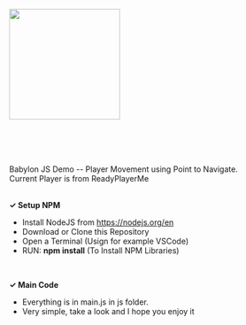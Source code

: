 <a href="https://www.viseni.com" target="_blank"><img src="https://www.viseni.com/viseni_logo_2.png" style="width: 200px; margin-bottom: 50px"></a>
<br>
<br>

Babylon JS Demo -- Player Movement using Point to Navigate.
<br>
Current Player is from ReadyPlayerMe
<br>
<br>

<b><span>&#10003;</span>
Setup NPM</b>

- Install NodeJS from https://nodejs.org/en
- Download or Clone this Repository
- Open a Terminal (Usign for example VSCode) 
- RUN: <b>npm install</b> (To Install NPM Libraries)
<br>

<b><span>&#10003;</span>
Main Code</b>
- Everything is in main.js in js folder.
- Very simple, take a look and I hope you enjoy it

